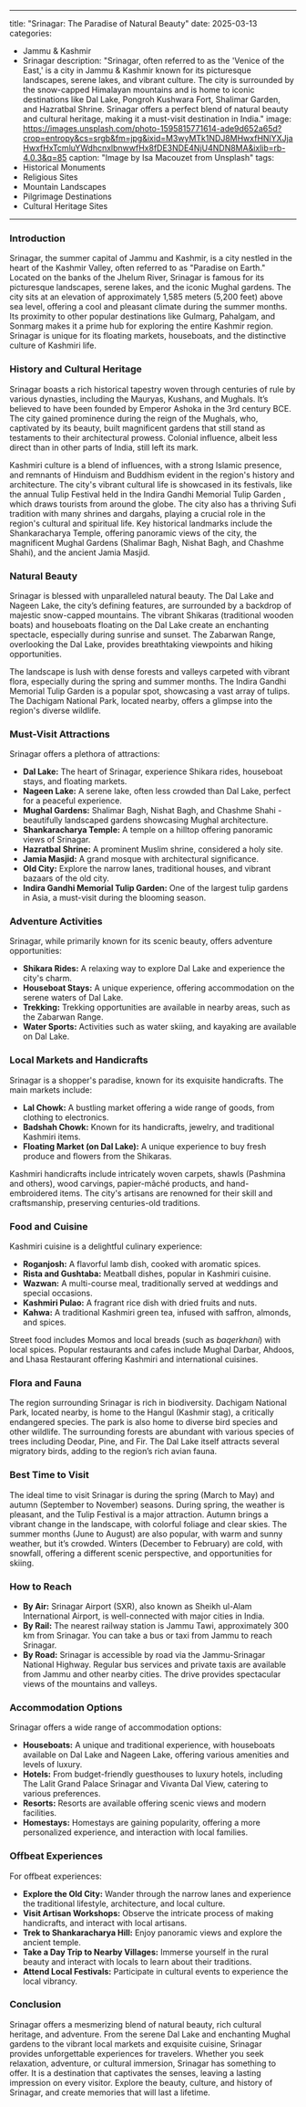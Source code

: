 
---
title: "Srinagar: The Paradise of Natural Beauty"
date: 2025-03-13
categories:
  - Jammu & Kashmir
  - Srinagar
description: "Srinagar, often referred to as the 'Venice of the East,' is a city in Jammu & Kashmir known for its picturesque landscapes, serene lakes, and vibrant culture. The city is surrounded by the snow-capped Himalayan mountains and is home to iconic destinations like Dal Lake, Pongroh Kushwara Fort, Shalimar Garden, and Hazratbal Shrine. Srinagar offers a perfect blend of natural beauty and cultural heritage, making it a must-visit destination in India."
image: https://images.unsplash.com/photo-1595815771614-ade9d652a65d?crop=entropy&cs=srgb&fm=jpg&ixid=M3wyMTk1NDJ8MHwxfHNlYXJjaHwxfHxTcmluYWdhcnxlbnwwfHx8fDE3NDE4NjU4NDN8MA&ixlib=rb-4.0.3&q=85
caption: "Image by Isa Macouzet from Unsplash"
tags: 
  - Historical Monuments
  - Religious Sites
  - Mountain Landscapes
  - Pilgrimage Destinations
  - Cultural Heritage Sites
---


### **Introduction**

Srinagar, the summer capital of Jammu and Kashmir, is a city nestled in the heart of the Kashmir Valley, often referred to as "Paradise on Earth." Located on the banks of the Jhelum River, Srinagar is famous for its picturesque landscapes, serene lakes, and the iconic Mughal gardens. The city sits at an elevation of approximately 1,585 meters (5,200 feet) above sea level, offering a cool and pleasant climate during the summer months. Its proximity to other popular destinations like Gulmarg, Pahalgam, and Sonmarg makes it a prime hub for exploring the entire Kashmir region. Srinagar is unique for its floating markets, houseboats, and the distinctive culture of Kashmiri life.

### **History and Cultural Heritage**

Srinagar boasts a rich historical tapestry woven through centuries of rule by various dynasties, including the Mauryas, Kushans, and Mughals. It’s believed to have been founded by Emperor Ashoka in the 3rd century BCE. The city gained prominence during the reign of the Mughals, who, captivated by its beauty, built magnificent gardens that still stand as testaments to their architectural prowess. Colonial influence, albeit less direct than in other parts of India, still left its mark.

Kashmiri culture is a blend of influences, with a strong Islamic presence, and remnants of Hinduism and Buddhism evident in the region's history and architecture. The city's vibrant cultural life is showcased in its festivals, like the annual Tulip Festival held in the Indira Gandhi Memorial Tulip Garden <placeholder image tag>, which draws tourists from around the globe. The city also has a thriving Sufi tradition with many shrines and dargahs, playing a crucial role in the region's cultural and spiritual life. Key historical landmarks include the Shankaracharya Temple, offering panoramic views of the city, the magnificent Mughal Gardens (Shalimar Bagh, Nishat Bagh, and Chashme Shahi), and the ancient Jamia Masjid.

### **Natural Beauty**

Srinagar is blessed with unparalleled natural beauty. The Dal Lake and Nageen Lake, the city’s defining features, are surrounded by a backdrop of majestic snow-capped mountains. The vibrant Shikaras (traditional wooden boats) and houseboats floating on the Dal Lake create an enchanting spectacle, especially during sunrise and sunset. The Zabarwan Range, overlooking the Dal Lake, provides breathtaking viewpoints and hiking opportunities.

<placeholder image tag>

The landscape is lush with dense forests and valleys carpeted with vibrant flora, especially during the spring and summer months. The Indira Gandhi Memorial Tulip Garden is a popular spot, showcasing a vast array of tulips. The Dachigam National Park, located nearby, offers a glimpse into the region's diverse wildlife.

### **Must-Visit Attractions**

Srinagar offers a plethora of attractions:

*   **Dal Lake:** The heart of Srinagar, experience Shikara rides, houseboat stays, and floating markets. <placeholder image tag>
*   **Nageen Lake:** A serene lake, often less crowded than Dal Lake, perfect for a peaceful experience.
*   **Mughal Gardens:** Shalimar Bagh, Nishat Bagh, and Chashme Shahi - beautifully landscaped gardens showcasing Mughal architecture.
*   **Shankaracharya Temple:** A temple on a hilltop offering panoramic views of Srinagar.
*   **Hazratbal Shrine:** A prominent Muslim shrine, considered a holy site. <placeholder image tag>
*   **Jamia Masjid:** A grand mosque with architectural significance.
*   **Old City:** Explore the narrow lanes, traditional houses, and vibrant bazaars of the old city.
*   **Indira Gandhi Memorial Tulip Garden:** One of the largest tulip gardens in Asia, a must-visit during the blooming season.

### **Adventure Activities**

Srinagar, while primarily known for its scenic beauty, offers adventure opportunities:

*   **Shikara Rides:** A relaxing way to explore Dal Lake and experience the city's charm.
*   **Houseboat Stays:** A unique experience, offering accommodation on the serene waters of Dal Lake.
*   **Trekking:** Trekking opportunities are available in nearby areas, such as the Zabarwan Range.
*   **Water Sports:** Activities such as water skiing, and kayaking are available on Dal Lake.

### **Local Markets and Handicrafts**

Srinagar is a shopper's paradise, known for its exquisite handicrafts. The main markets include:

*   **Lal Chowk:** A bustling market offering a wide range of goods, from clothing to electronics.
*   **Badshah Chowk:** Known for its handicrafts, jewelry, and traditional Kashmiri items.
*   **Floating Market (on Dal Lake):** A unique experience to buy fresh produce and flowers from the Shikaras.

<placeholder image tag>

Kashmiri handicrafts include intricately woven carpets, shawls (Pashmina and others), wood carvings, papier-mâché products, and hand-embroidered items. The city's artisans are renowned for their skill and craftsmanship, preserving centuries-old traditions.

### **Food and Cuisine**

Kashmiri cuisine is a delightful culinary experience:

*   **Roganjosh:** A flavorful lamb dish, cooked with aromatic spices.
*   **Rista and Gushtaba:** Meatball dishes, popular in Kashmiri cuisine.
*   **Wazwan:** A multi-course meal, traditionally served at weddings and special occasions.
*   **Kashmiri Pulao:** A fragrant rice dish with dried fruits and nuts.
*   **Kahwa:** A traditional Kashmiri green tea, infused with saffron, almonds, and spices.

<placeholder image tag>

Street food includes Momos and local breads (such as *baqerkhani*) with local spices. Popular restaurants and cafes include Mughal Darbar, Ahdoos, and Lhasa Restaurant offering Kashmiri and international cuisines.

### **Flora and Fauna**

The region surrounding Srinagar is rich in biodiversity. Dachigam National Park, located nearby, is home to the Hangul (Kashmir stag), a critically endangered species. The park is also home to diverse bird species and other wildlife. The surrounding forests are abundant with various species of trees including Deodar, Pine, and Fir. The Dal Lake itself attracts several migratory birds, adding to the region’s rich avian fauna.

### **Best Time to Visit**

The ideal time to visit Srinagar is during the spring (March to May) and autumn (September to November) seasons. During spring, the weather is pleasant, and the Tulip Festival is a major attraction. Autumn brings a vibrant change in the landscape, with colorful foliage and clear skies. The summer months (June to August) are also popular, with warm and sunny weather, but it’s crowded. Winters (December to February) are cold, with snowfall, offering a different scenic perspective, and opportunities for skiing.

### **How to Reach**

*   **By Air:** Srinagar Airport (SXR), also known as Sheikh ul-Alam International Airport, is well-connected with major cities in India.
*   **By Rail:** The nearest railway station is Jammu Tawi, approximately 300 km from Srinagar. You can take a bus or taxi from Jammu to reach Srinagar.
*   **By Road:** Srinagar is accessible by road via the Jammu-Srinagar National Highway. Regular bus services and private taxis are available from Jammu and other nearby cities. The drive provides spectacular views of the mountains and valleys.

### **Accommodation Options**

Srinagar offers a wide range of accommodation options:

*   **Houseboats:** A unique and traditional experience, with houseboats available on Dal Lake and Nageen Lake, offering various amenities and levels of luxury.
*   **Hotels:** From budget-friendly guesthouses to luxury hotels, including The Lalit Grand Palace Srinagar and Vivanta Dal View, catering to various preferences.
*   **Resorts:** Resorts are available offering scenic views and modern facilities.
*   **Homestays:** Homestays are gaining popularity, offering a more personalized experience, and interaction with local families.

### **Offbeat Experiences**

For offbeat experiences:

*   **Explore the Old City:** Wander through the narrow lanes and experience the traditional lifestyle, architecture, and local culture.
*   **Visit Artisan Workshops:** Observe the intricate process of making handicrafts, and interact with local artisans.
*   **Trek to Shankaracharya Hill:** Enjoy panoramic views and explore the ancient temple.
*   **Take a Day Trip to Nearby Villages:** Immerse yourself in the rural beauty and interact with locals to learn about their traditions.
*   **Attend Local Festivals:** Participate in cultural events to experience the local vibrancy.

### **Conclusion**

Srinagar offers a mesmerizing blend of natural beauty, rich cultural heritage, and adventure. From the serene Dal Lake and enchanting Mughal gardens to the vibrant local markets and exquisite cuisine, Srinagar provides unforgettable experiences for travelers. Whether you seek relaxation, adventure, or cultural immersion, Srinagar has something to offer. It is a destination that captivates the senses, leaving a lasting impression on every visitor. Explore the beauty, culture, and history of Srinagar, and create memories that will last a lifetime.


